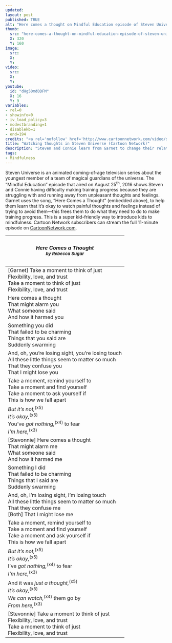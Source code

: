 ```yaml
---
updated:
layout: post
published: TRUE
alt: "Here comes a thought on Mindful Education episode of Steven Universe on Cartoon Network"
thumb:
  src: "here-comes-a-thought-on-mindful-education-episode-of-steven-universe-on-cartoon-network.jpg"
  X: 320
  Y: 160
image:
  src: 
  X: 
  Y: 
video:
  src:
  X: 
  Y: 
youtube:
  id: "dHg50mdODFM"
  X: 16
  Y: 9
variables: 
- rel=0
- showinfo=0
- iv_load_policy=3
- modestbranding=1
- disablekb=1
- end=194
credits: "<a rel='nofollow' href='http://www.cartoonnetwork.com/video/steven-universe/mindful-education-episode.html'>Steven Universe &copy;&nbsp;Cartoon&nbsp;Network</a>"
title: "Watching thoughts in Steven Universe (Cartoon Network)"
description: "Steven and Connie learn from Garnet to change their relationship with unpleasant thoughts and feelings, instead of trying to get rid of them."
tags:
- Mindfulness
---
```

Steven Universe is an animated coming-of-age television series about the youngest member of a team of magical guardians of the universe. The “Mindful Education” episode that aired on August 25<sup>th</sup>, 2016 shows Steven and Connie having difficulty making training progress because they are struggling with and running away from unpleasant thoughts and feelings. Garnet uses the song, “Here Comes a Thought” (embedded above), to help them learn that it’s okay to watch painful thoughts and feelings instead of trying to avoid them&mdash;this frees them to do what they need to do to make training progress. This is a super kid-friendly way to introduce kids to mindfulness. Cartoon Network subscribers can stream the full 11-minute episode on <a rel='nofollow' href='http://www.cartoonnetwork.com/video/steven-universe/mindful-education-episode.html'>CartoonNetwork.com</a>.

<table class="ui inverted very compact collapsing blue striped table">
<thead><tr><th><h5>Here Comes a Thought<br><small>by Rebecca Sugar</small></h5></th></tr></thead>
<tbody class="lyrics">
<tr><td>
		<div>[Garnet] Take a moment to think of just</div>
		<div>Flexibility, love, and trust</div>
		<div>Take a moment to think of just</div>
		<div>Flexibility, love, and trust</div>
</td></tr>
<tr><td>
		<div>Here comes a thought</div>
		<div>That might alarm you</div>
		<div>What someone said</div>
		<div>And how it harmed you</div>
</td></tr>
<tr><td>
		<div>Something you did</div>
		<div>That failed to be charming</div>
		<div>Things that you said are</div>
		<div>Suddenly swarming</div>
</td></tr>
<tr><td>
		<div>And, oh, you’re losing sight, you’re losing touch</div>
		<div>All these little things seem to matter so much</div>
		<div>That they confuse you</div>
		<div>That I might lose you</div>
</td></tr>
<tr><td>
		<div>Take a moment, remind yourself to</div>
		<div>Take a moment and find yourself</div>
		<div>Take a moment to ask yourself if</div>
		<div>This is how we fall apart</div>
</td></tr>
<tr><td>
		<div><i>But it’s not,</i><sup>(x5)</sup></div>
		<div><i>It’s okay,</i><sup>(x5)</sup></div>
		<div>You’ve <i>got nothing,</i><sup>(x4)</sup> to fear</div>
		<div><i>I’m here,</i><sup>(x3)</sup></div>
</td></tr>
<tr><td>
		<div>[Stevonnie] Here comes a thought</div>
		<div>That might alarm me</div>
		<div>What someone said</div>
		<div>And how it harmed me</div>
</td></tr>
<tr><td>
		<div>Something I did</div>
		<div>That failed to be charming</div>
		<div>Things that I said are</div>
		<div>Suddenly swarming</div>
</td></tr>
<tr><td>
		<div>And, oh, I’m losing sight, I’m losing touch</div>
		<div>All these little things seem to matter so much</div>
		<div>That they confuse me</div>
		<div>[Both] That I might lose me</div>
</td></tr>
<tr><td>
		<div>Take a moment, remind yourself to</div>
		<div>Take a moment and find yourself</div>
		<div>Take a moment and ask yourself if</div>
		<div>This is how we fall apart</div>
</td></tr>
<tr><td>
		<div><i>But it’s not,</i><sup>(x5)</sup></div>
		<div><i>It’s okay,</i><sup>(x5)</sup></div>
		<div>I’ve <i>got nothing,</i><sup>(x4)</sup> to fear</div>
		<div><i>I’m here,</i><sup>(x3)</sup></div>
</td></tr>
<tr><td>
		<div>And it was <i>just a thought,</i><sup>(x5)</sup></div>
		<div><i>It’s okay,</i><sup>(x5)</sup></div>
		<div><i>We can watch,</i><sup>(x4)</sup> them go by</div>
		<div><i>From here,</i><sup>(x3)</sup></div>
</td></tr>
<tr><td>
		<div>[Stevonnie] Take a moment to think of just</div>
		<div>Flexibility, love, and trust</div>
		<div>Take a moment to think of just</div>
		<div>Flexibility, love, and trust</div>
</td></tr>
</tbody>
</table>